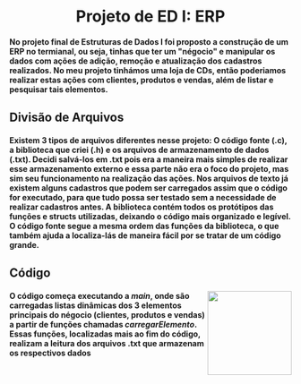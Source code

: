 <h1 align=center>
  Projeto de ED I: ERP
</h1>
<div>
  <h4>
    No projeto final de Estruturas de Dados I foi proposto a construção de um ERP no termianal,
    ou seja, tinhas que ter um "négocio" e manipular os dados com ações de adição, remoção e atualização
    dos cadastros realizados. No meu projeto tinhámos uma loja de CDs, então poderiamos realizar estas
    ações com clientes, produtos e vendas, além de listar e pesquisar tais elementos.
  </h4>
</div>
<h2>
  Divisão de Arquivos
</h2>
<h4>
  Existem 3 tipos de arquivos diferentes nesse projeto: O código fonte (.c), a biblioteca que criei (.h) e os
  arquivos de armazenamento de dados (.txt). Decidi salvá-los em .txt pois era a maneira mais simples de realizar 
  esse armazenamento externo e essa parte não era o foco do projeto, mas sim seu funcionamento na realização das ações.
  Nos arquivos de texto já existem alguns cadastros que podem ser carregados assim que o código for executado, para que tudo 
  possa ser testado sem a necessidade de realizar cadastros antes. A biblioteca contém todos os protótipos das funções e structs
  utilizadas, deixando o código mais organizado e legível. O código fonte segue a mesma ordem das funções da biblioteca, o que também
  ajuda a localiza-lás de maneira fácil por se tratar de um código grande.
</h4>
<h2>
  Código
</h2>
<div display=flex>
  <img align=right width=150 src="https://media.tenor.com/tuQ0GK0BvbwAAAAi/racks-bills.gif">
  <h4 align=left>
    O código começa executando a <i>main</i>, onde são carregadas listas dinâmicas dos 3 elementos principais do négocio
    (clientes, produtos e vendas) a partir de funções chamadas <i>carregarElemento</i>. Essas funções, localizadas mais ao
    fim do código, realizam a leitura dos arquivos .txt que armazenam os respectivos dados
  </h4>
</div>

